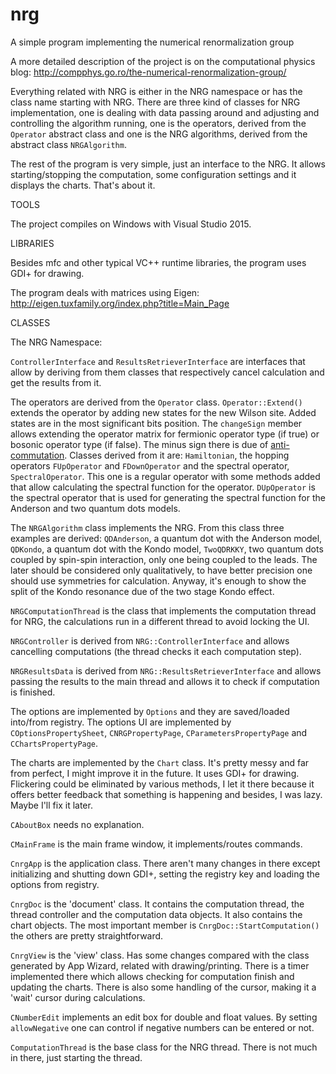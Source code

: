 # nrg
A simple program implementing the numerical renormalization group

A more detailed description of the project is on the computational physics blog: http://compphys.go.ro/the-numerical-renormalization-group/

Everything related with NRG is either in the NRG namespace or has the class name starting with NRG. There are three kind of classes for NRG implementation, one is dealing with data passing around and adjusting and controlling the algorithm running, one is the operators, derived from the `Operator` abstract class and one is the NRG algorithms, derived from the abstract class `NRGAlgorithm`.

The rest of the program is very simple, just an interface to the NRG. It allows starting/stopping the computation, some configuration settings and it displays the charts. That's about it.

TOOLS

The project compiles on Windows with Visual Studio 2015.

LIBRARIES

Besides mfc and other typical VC++ runtime libraries, the program uses GDI+ for drawing.

The program deals with matrices using Eigen: http://eigen.tuxfamily.org/index.php?title=Main_Page

CLASSES

The NRG Namespace:

`ControllerInterface` and `ResultsRetrieverInterface` are interfaces that allow by deriving from them classes that respectively cancel calculation and get the results from it.

The operators are derived from the `Operator` class. `Operator::Extend()` extends the operator by adding new states for the new Wilson site. Added states are in the most significant bits position. The `changeSign` member allows extending the operator matrix for fermionic operator type (if true) or bosonic operator type (if false). The minus sign there is due of <a href="https://en.wikipedia.org/wiki/Anticommutativity" target="blank_">anti-commutation</a>. Classes derived from it are: `Hamiltonian`, the hopping operators `FUpOperator` and `FDownOperator` and the spectral operator, `SpectralOperator`. This one is a regular operator with some methods added that allow calculating the spectral function for the operator. `DUpOperator` is the spectral operator that is used for generating the spectral function for the Anderson and two quantum dots models.

The `NRGAlgorithm` class implements the NRG. From this class three examples are derived: `QDAnderson`, a quantum dot with the Anderson model, `QDKondo`, a quantum dot with the Kondo model, `TwoQDRKKY`, two quantum dots coupled by spin-spin interaction, only one being coupled to the leads. The later should be considered only qualitatively, to have better precision one should use symmetries for calculation. Anyway, it's enough to show the split of the Kondo resonance due of the two stage Kondo effect.

`NRGComputationThread` is the class that implements the computation thread for NRG, the calculations run in a different thread to avoid locking the UI.

`NRGController` is derived from `NRG::ControllerInterface` and allows cancelling computations (the thread checks it each computation step).

`NRGResultsData` is derived from `NRG::ResultsRetrieverInterface` and allows passing the results to the main thread and allows it to check if computation is finished.

The options are implemented by `Options` and they are saved/loaded into/from registry. The options UI are implemented by `COptionsPropertySheet`, `CNRGPropertyPage`, `CParametersPropertyPage` and `CChartsPropertyPage`.

The charts are implemented by the `Chart` class. It's pretty messy and far from perfect, I might improve it in the future. It uses GDI+ for drawing. Flickering could be eliminated by various methods, I let it there because it offers better feedback that something is happening and besides, I was lazy. Maybe I'll fix it later.

`CAboutBox` needs no explanation.

`CMainFrame` is the main frame window, it implements/routes commands.

`CnrgApp` is the application class. There aren't many changes in there except initializing and shutting down GDI+, setting the registry key and loading the options from registry.

`CnrgDoc` is the 'document' class. It contains the computation thread, the thread controller and the computation data objects. It also contains the chart objects. The most important member is `CnrgDoc::StartComputation()` the others are pretty straightforward.

`CnrgView` is the 'view' class. Has some changes compared with the class generated by App Wizard, related with drawing/printing. There is a timer implemented there which allows checking for computation finish and updating the charts. There is also some handling of the cursor, making it a 'wait' cursor during calculations.

`CNumberEdit` implements an edit box for double and float values. By setting `allowNegative` one can control if negative numbers can be entered or not.

`ComputationThread` is the base class for the NRG thread. There is not much in there, just starting the thread.

